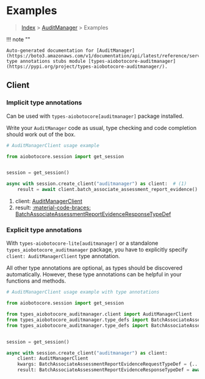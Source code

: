 # Examples

> [Index](../README.md) > [AuditManager](./README.md) > Examples

!!! note ""

    Auto-generated documentation for [AuditManager](https://boto3.amazonaws.com/v1/documentation/api/latest/reference/services/auditmanager.html#auditmanager)
    type annotations stubs module [types-aiobotocore-auditmanager](https://pypi.org/project/types-aiobotocore-auditmanager/).

## Client

### Implicit type annotations

Can be used with `types-aiobotocore[auditmanager]` package installed.

Write your `AuditManager` code as usual,
type checking and code completion should work out of the box.



```python
# AuditManagerClient usage example

from aiobotocore.session import get_session


session = get_session()

async with session.create_client("auditmanager") as client:  # (1)
    result = await client.batch_associate_assessment_report_evidence()  # (2)
```

1. client: [AuditManagerClient](./client.md)
2. result: [:material-code-braces: BatchAssociateAssessmentReportEvidenceResponseTypeDef](./type_defs.md#batchassociateassessmentreportevidenceresponsetypedef) 






### Explicit type annotations

With `types-aiobotocore-lite[auditmanager]`
or a standalone `types_aiobotocore_auditmanager` package, you have to explicitly specify
`client: AuditManagerClient` type annotation.

All other type annotations are optional, as types should be discovered automatically.
However, these type annotations can be helpful in your functions and methods.


```python
# AuditManagerClient usage example with type annotations

from aiobotocore.session import get_session

from types_aiobotocore_auditmanager.client import AuditManagerClient
from types_aiobotocore_auditmanager.type_defs import BatchAssociateAssessmentReportEvidenceResponseTypeDef
from types_aiobotocore_auditmanager.type_defs import BatchAssociateAssessmentReportEvidenceRequestTypeDef


session = get_session()

async with session.create_client("auditmanager") as client:
    client: AuditManagerClient
    kwargs: BatchAssociateAssessmentReportEvidenceRequestTypeDef = {...}
    result: BatchAssociateAssessmentReportEvidenceResponseTypeDef = await client.batch_associate_assessment_report_evidence(**kwargs)
```




